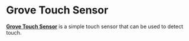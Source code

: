 # Grove Touch Sensor
[**Grove Touch Sensor**](https://wiki.seeedstudio.com/Grove-Touch_Sensor/) is a simple touch sensor that can be used to detect touch.